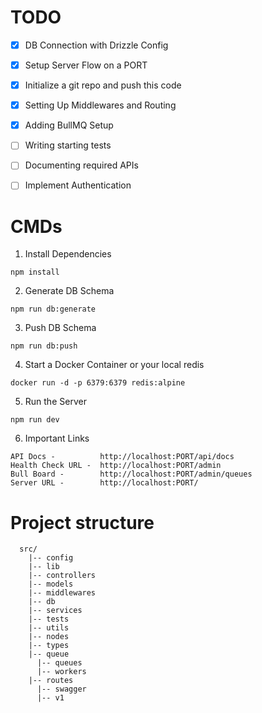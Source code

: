 # TODO

- [x] DB Connection with Drizzle Config
- [x] Setup Server Flow on a PORT
- [x] Initialize a git repo and push this code
- [x] Setting Up Middlewares and Routing
- [x] Adding BullMQ Setup
- [ ] Writing starting tests
- [ ] Documenting required APIs
- [ ] Implement Authentication


# CMDs

1. Install Dependencies
```
npm install
```

2. Generate DB Schema
```
npm run db:generate
```

3. Push DB Schema
```
npm run db:push
```

4. Start a Docker Container or your local redis
```
docker run -d -p 6379:6379 redis:alpine
```

5. Run the Server
```
npm run dev
```

6. Important Links
```
API Docs -          http://localhost:PORT/api/docs
Health Check URL -  http://localhost:PORT/admin
Bull Board -        http://localhost:PORT/admin/queues
Server URL -        http://localhost:PORT/
```



# Project structure

```
  src/
    |-- config
    |-- lib
    |-- controllers
    |-- models
    |-- middlewares
    |-- db
    |-- services
    |-- tests
    |-- utils
    |-- nodes
    |-- types
    |-- queue
      |-- queues
      |-- workers
    |-- routes
      |-- swagger
      |-- v1
```
